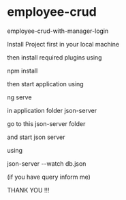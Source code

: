 # employee-crud
employee-crud-with-manager-login




Install Project first in your local machine

then install required plugins using

npm install


then start application using 

ng serve


in application folder
json-server

go to this json-server folder

and start json server

using 

json-server --watch db.json


(if you have query inform me)

THANK YOU !!!
